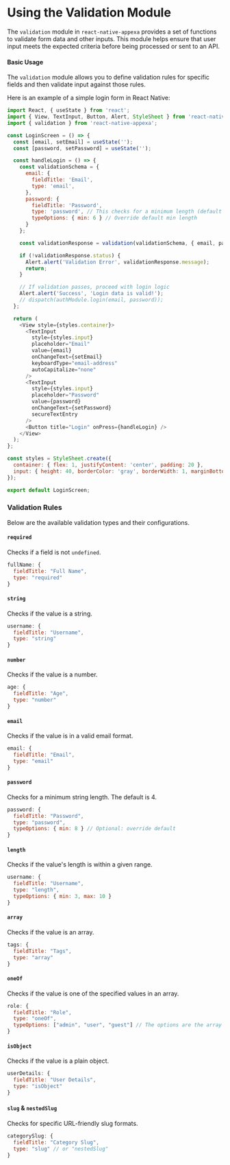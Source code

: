 # Using the Validation Module

The `validation` module in `react-native-appexa` provides a set of functions to validate form data and other inputs. This module helps ensure that user input meets the expected criteria before being processed or sent to an API.

#### Basic Usage

The `validation` module allows you to define validation rules for specific fields and then validate input against those rules.

Here is an example of a simple login form in React Native:

```javascript
import React, { useState } from 'react';
import { View, TextInput, Button, Alert, StyleSheet } from 'react-native';
import { validation } from 'react-native-appexa';

const LoginScreen = () => {
  const [email, setEmail] = useState('');
  const [password, setPassword] = useState('');

  const handleLogin = () => {
    const validationSchema = {
      email: {
        fieldTitle: 'Email',
        type: 'email',
      },
      password: {
        fieldTitle: 'Password',
        type: 'password', // This checks for a minimum length (default 4)
        typeOptions: { min: 6 } // Override default min length
      }
    };

    const validationResponse = validation(validationSchema, { email, password });

    if (!validationResponse.status) {
      Alert.alert('Validation Error', validationResponse.message);
      return;
    }

    // If validation passes, proceed with login logic
    Alert.alert('Success', 'Login data is valid!');
    // dispatch(authModule.login(email, password));
  };

  return (
    <View style={styles.container}>
      <TextInput
        style={styles.input}
        placeholder="Email"
        value={email}
        onChangeText={setEmail}
        keyboardType="email-address"
        autoCapitalize="none"
      />
      <TextInput
        style={styles.input}
        placeholder="Password"
        value={password}
        onChangeText={setPassword}
        secureTextEntry
      />
      <Button title="Login" onPress={handleLogin} />
    </View>
  );
};

const styles = StyleSheet.create({
  container: { flex: 1, justifyContent: 'center', padding: 20 },
  input: { height: 40, borderColor: 'gray', borderWidth: 1, marginBottom: 12, padding: 10 }
});

export default LoginScreen;
```

### Validation Rules

Below are the available validation types and their configurations.

#### `required`
Checks if a field is not `undefined`.
```javascript
fullName: {
  fieldTitle: "Full Name",
  type: "required"
}
```

#### `string`
Checks if the value is a string.
```javascript
username: {
  fieldTitle: "Username",
  type: "string"
}
```

#### `number`
Checks if the value is a number.
```javascript
age: {
  fieldTitle: "Age",
  type: "number"
}
```

#### `email`
Checks if the value is in a valid email format.
```javascript
email: {
  fieldTitle: "Email",
  type: "email"
}
```

#### `password`
Checks for a minimum string length. The default is 4.
```javascript
password: {
  fieldTitle: "Password",
  type: "password",
  typeOptions: { min: 8 } // Optional: override default
}
```

#### `length`
Checks if the value's length is within a given range.
```javascript
username: {
  fieldTitle: "Username",
  type: "length",
  typeOptions: { min: 3, max: 10 }
}
```

#### `array`
Checks if the value is an array.
```javascript
tags: {
  fieldTitle: "Tags",
  type: "array"
}
```

#### `oneOf`
Checks if the value is one of the specified values in an array.
```javascript
role: {
  fieldTitle: "Role",
  type: "oneOf",
  typeOptions: ["admin", "user", "guest"] // The options are the array itself
}
```

#### `isObject`
Checks if the value is a plain object.
```javascript
userDetails: {
  fieldTitle: "User Details",
  type: "isObject"
}
```

#### `slug` & `nestedSlug`
Checks for specific URL-friendly slug formats.
```javascript
categorySlug: {
  fieldTitle: "Category Slug",
  type: "slug" // or "nestedSlug"
}
```
